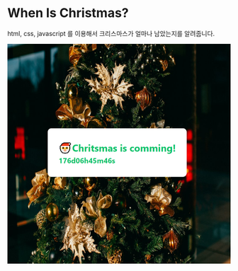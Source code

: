 When Is Christmas?
====================
html, css, javascript 를 이용해서 크리스마스가 얼마나 남았는지를 알려줍니다.


![img](./WhenIsChristmas/WhenIsChritsmas.PNG)
